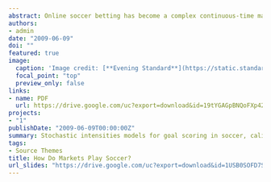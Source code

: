 ```yaml
---
abstract: Online soccer betting has become a complex continuous-time market. Hence, the need for continuous time and sophisticated models is obvious as the original simple Poisson model of Maher is not able to reproduce the prices and dynamics that we observe in the market. In order to price bets more accurately, Dixon and Robinson proposed some modulated Poisson processes for goals. Nevertheless, as there are few closed-form for most liquid bets, they chose to calibrate their model historically. We generalize their models and describe a procedure to calibrate the prices implicitely from a set of basic bets prices. Our main result is the expressions of prices of correct score bets in this model.
authors:
- admin
date: "2009-06-09"
doi: ""
featured: true
image:
  caption: 'Image credit: [**Evening Standard**](https://static.standard.co.uk/s3fs-public/thumbnails/image/2020/05/21/11/manchester-united-chelsea-2008-champions-league-final.jpg)'
  focal_point: "top"
  preview_only: false
links:
- name: PDF
  url: https://drive.google.com/uc?export=download&id=19tYGAGpBNQoFXp425XFSUxm2rQ-RjFbA
projects:
- "1"
publishDate: "2009-06-09T00:00:00Z"
summary: Stochastic intensities models for goal scoring in soccer, calibrated on market data.
tags:
- Source Themes
title: How Do Markets Play Soccer?
url_slides: "https://drive.google.com/uc?export=download&id=1USB0SOFD7SphMFlDgsPJiNmpWvZU-NAc"
---
```


